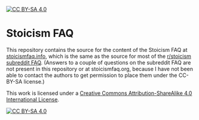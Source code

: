 [![CC BY-SA 4.0][cc-by-sa-shield]][cc-by-sa]

# Stoicism FAQ

This repository contains the source for the content of the Stoicism FAQ at [stoicismfaq.info](http://stoicismfaq.info),
which is the same as the source for most of the [r/stoicism subreddit FAQ](https://www.reddit.com/r/Stoicism/wiki/guide).
(Answers to a couple of questions on the subreddit FAQ are not present in this repository or at stoicismfaq.org, because I have
not been able to contact the authors to get permission to place them under the CC-BY-SA license.)

This work is licensed under a
[Creative Commons Attribution-ShareAlike 4.0 International License][cc-by-sa].

[![CC BY-SA 4.0][cc-by-sa-image]][cc-by-sa]

[cc-by-sa]: http://creativecommons.org/licenses/by-sa/4.0/
[cc-by-sa-image]: https://licensebuttons.net/l/by-sa/4.0/88x31.png
[cc-by-sa-shield]: https://img.shields.io/badge/License-CC%20BY--SA%204.0-lightgrey.svg

